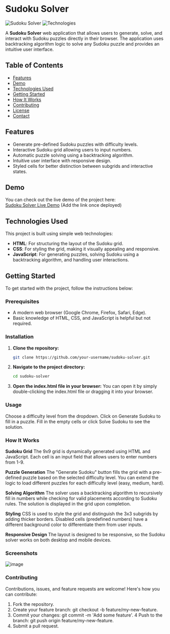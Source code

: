 # Sudoku Solver

![Sudoku Solver](https://img.shields.io/badge/Status-Complete-brightgreen.svg)
![Technologies](https://img.shields.io/badge/Technologies-HTML%20%7C%20CSS%20%7C%20JavaScript-blue)

A **Sudoku Solver** web application that allows users to generate, solve, and interact with Sudoku puzzles directly in their browser. The application uses backtracking algorithm logic to solve any Sudoku puzzle and provides an intuitive user interface.

## Table of Contents

- [Features](#features)
- [Demo](#demo)
- [Technologies Used](#technologies-used)
- [Getting Started](#getting-started)
- [How It Works](#how-it-works)
- [Contributing](#contributing)
- [License](#license)
- [Contact](#contact)

## Features

- Generate pre-defined Sudoku puzzles with difficulty levels.
- Interactive Sudoku grid allowing users to input numbers.
- Automatic puzzle solving using a backtracking algorithm.
- Intuitive user interface with responsive design.
- Styled cells for better distinction between subgrids and interactive states.

## Demo

You can check out the live demo of the project here:  
[Sudoku Solver Live Demo](#) (Add the link once deployed)

## Technologies Used

This project is built using simple web technologies:

- **HTML**: For structuring the layout of the Sudoku grid.
- **CSS**: For styling the grid, making it visually appealing and responsive.
- **JavaScript**: For generating puzzles, solving Sudoku using a backtracking algorithm, and handling user interactions.

## Getting Started

To get started with the project, follow the instructions below:

### Prerequisites

- A modern web browser (Google Chrome, Firefox, Safari, Edge).
- Basic knowledge of HTML, CSS, and JavaScript is helpful but not required.

### Installation

1. **Clone the repository:**
   ```bash
   git clone https://github.com/your-username/sudoku-solver.git

2. **Navigate to the project directory:**
   ```bash
   cd sudoku-solver

3. **Open the index.html file in your browser:**
   You can open it by simply double-clicking the index.html file or dragging it into your browser.

### **Usage**
   Choose a difficulty level from the dropdown.
   Click on Generate Sudoku to fill in a puzzle.
   Fill in the empty cells or click Solve Sudoku to see the solution.

### **How It Works**
**Sudoku Grid**
The 9x9 grid is dynamically generated using HTML and JavaScript. Each cell is an input field that allows users to enter numbers from 1-9.

**Puzzle Generation**
The "Generate Sudoku" button fills the grid with a pre-defined puzzle based on the selected difficulty level. You can extend the logic to load different puzzles for each difficulty level (easy, medium, hard).

**Solving Algorithm**
The solver uses a backtracking algorithm to recursively fill in numbers while checking for valid placements according to Sudoku rules. The solution is displayed in the grid upon completion.

**Styling**
CSS is used to style the grid and distinguish the 3x3 subgrids by adding thicker borders. Disabled cells (predefined numbers) have a different background color to differentiate them from user inputs.

**Responsive Design**
The layout is designed to be responsive, so the Sudoku solver works on both desktop and mobile devices.

### **Screenshots**
![image](https://github.com/user-attachments/assets/1e70b23c-69f4-4cb6-b010-a07a784c6a66)

### **Contributing**
Contributions, issues, and feature requests are welcome! Here's how you can contribute:

1. Fork the repository.
2. Create your feature branch: git checkout -b feature/my-new-feature.
3. Commit your changes: git commit -m 'Add some feature'.
4 Push to the branch: git push origin feature/my-new-feature.
5. Submit a pull request.
